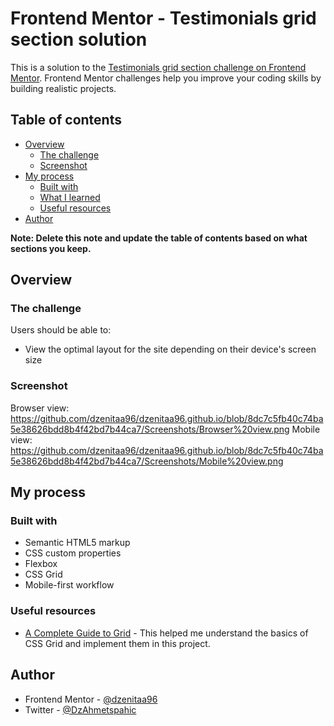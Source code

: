 # Frontend Mentor - Testimonials grid section solution

This is a solution to the [Testimonials grid section challenge on Frontend Mentor](https://www.frontendmentor.io/challenges/testimonials-grid-section-Nnw6J7Un7). Frontend Mentor challenges help you improve your coding skills by building realistic projects. 

## Table of contents

- [Overview](#overview)
  - [The challenge](#the-challenge)
  - [Screenshot](#screenshot)
- [My process](#my-process)
  - [Built with](#built-with)
  - [What I learned](#what-i-learned)
  - [Useful resources](#useful-resources)
- [Author](#author)

**Note: Delete this note and update the table of contents based on what sections you keep.**

## Overview

### The challenge

Users should be able to:

- View the optimal layout for the site depending on their device's screen size

### Screenshot

Browser view: https://github.com/dzenitaa96/dzenitaa96.github.io/blob/8dc7c5fb40c74ba5e38626bdd8b4f42bd7b44ca7/Screenshots/Browser%20view.png
Mobile view: https://github.com/dzenitaa96/dzenitaa96.github.io/blob/8dc7c5fb40c74ba5e38626bdd8b4f42bd7b44ca7/Screenshots/Mobile%20view.png

## My process

### Built with

- Semantic HTML5 markup
- CSS custom properties
- Flexbox
- CSS Grid
- Mobile-first workflow


### Useful resources

- [A Complete Guide to Grid](https://css-tricks.com/snippets/css/complete-guide-grid/) - This helped me understand the basics of CSS Grid and implement them in this project.

## Author

- Frontend Mentor - [@dzenitaa96](https://www.frontendmentor.io/profile/dzenitaa96)
- Twitter - [@DzAhmetspahic](https://twitter.com/DzAhmetspahic)
